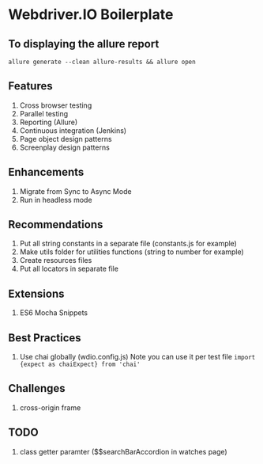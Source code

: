 # Webdriver.IO Boilerplate

## To displaying the allure report

```
allure generate --clean allure-results && allure open
```

## Features

1. Cross browser testing
2. Parallel testing
3. Reporting (Allure)
4. Continuous integration (Jenkins)
5. Page object design patterns
6. Screenplay design patterns

## Enhancements

1. Migrate from Sync to Async Mode
2. Run in headless mode

## Recommendations

1. Put all string constants in a separate file (constants.js for example)
2. Make utils folder for utilities functions (string to number for example)
3. Create resources files
4. Put all locators in separate file

## Extensions

1. ES6 Mocha Snippets

## Best Practices

1. Use chai globally (wdio.config.js)
   Note you can use it per test file `import {expect as chaiExpect} from 'chai'`

## Challenges

1. cross-origin frame

## TODO

1. class getter paramter ($$searchBarAccordion in watches page)
